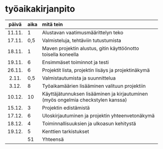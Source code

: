 # työaikakirjanpito

| päivä | aika | mitä tein  |
| :----:|:-----| :-----|
| 11.11.| 1    | Alustavan vaatimusmäärittelyn teko |
| 17.11.| 0,5  | Valmisteluja, tehtäviin tutustumista |
| 18.11.| 1    | Maven projektin alustus, gitin käyttöönotto toisella koneella |
| 19.11.| 6    | Ensimmäset toiminnot ja testi |
| 26.11.| 6    | Projektit lista, projektin lisäys ja projektinäkymä |
|  2.11.| 0,5  | Valmistautumista ja suunnittelua |
|  3.12.| 8    | Työaikamäärien lisääminen valituun projektiin |
| 10.12.| 10   | Käyttäjätunnuksen lisääminen ja kirjautuminen (myös ongelmia checkstylen kanssa) |
| 15.12.| 3    | Projektin edistämistä |
| 17.12.| 6    | Uloskirjautuminen ja projektin yhteenvetonäkymä |
| 18.12.| 4    | Toiminnallisuuksien ja ulkoasun kehitystä |
| 19.12.| 5    | Kenttien tarkistukset |
|       | 51   | Yhteensä |
